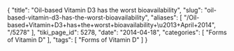 {
    "title": "Oil-based Vitamin D3 has the worst bioavailability",
    "slug": "oil-based-vitamin-d3-has-the-worst-bioavailability",
    "aliases": [
        "/Oil-based+Vitamin+D3+has+the+worst+bioavailability+\u2013+April+2014",
        "/5278"
    ],
    "tiki_page_id": 5278,
    "date": "2014-04-18",
    "categories": [
        "Forms of Vitamin D"
    ],
    "tags": [
        "Forms of Vitamin D"
    ]
}